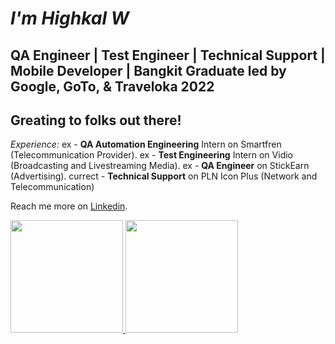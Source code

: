 *I'm Highkal W*
==
QA Engineer | Test Engineer | Technical Support | Mobile Developer | Bangkit Graduate led by Google, GoTo, & Traveloka 2022
-- 

Greating to folks out there! 
--
*Experience:* 
ex - **QA Automation Engineering** Intern on Smartfren (Telecommunication Provider).
ex - **Test Engineering** Intern on Vidio (Broadcasting and Livestreaming Media).
ex - **QA Engineer**  on StickEarn (Advertising).
currect - **Technical Support** on PLN Icon Plus (Network and Telecommunication)

Reach me more on [Linkedin](https://www.linkedin.com/in/highkalw).

<p align="left">
<a href="https://github.com/HighkalW">
  <img height="180em" src="https://github-readme-stats-eight-theta.vercel.app/api?username=HighkalW&show_icons=true&theme=algolia&include_all_commits=true&count_private=true"/>
  <img height="180em" src="https://github-readme-stats-eight-theta.vercel.app/api/top-langs/?username=HighkalW&layout=compact&langs_count=8&theme=algolia"/>
</a>
</p>
